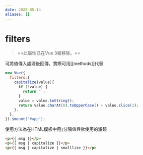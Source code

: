 ```yaml
---
date: 2022-05-14
aliases: []
---
```

# filters
> ==此屬性已在Vue 3被移除。==

可將值傳入處理後回傳，實際可用[[methods]]代替

```js
new Vue({
  filters:{
    capitalize(value){
      if (!value) {
        return '';
      }
      value = value.toString();
      return value.charAt(0).toUpperCase() + value.slice(1);
    },
  },
}).$mount('#app');
```

使用方法為在HTML模板中用`|`分隔值與欲使用的濾鏡
```html
<p>{{ msg }}</p>
<p>{{ msg | capitalize }}</p>
<p>{{ msg | capitalize | smalllize }}</p>
```
